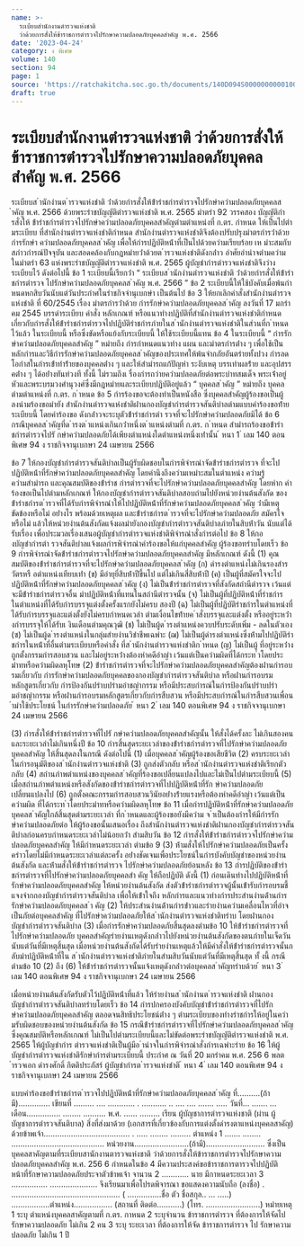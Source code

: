 ```yaml
---
name: >-
  ระเบียบสำนักงานตำรวจแห่งชาติ
  ว่าด้วยการสั่งให้ข้าราชการตำรวจไปรักษาความปลอดภัยบุคคลสำคัญ พ.ศ. 2566
date: '2023-04-24'
category: ง พิเศษ
volume: 140
section: 94
page: 1
source: 'https://ratchakitcha.soc.go.th/documents/140D094S0000000000100.pdf'
draft: true
---
```


# ระเบียบสำนักงานตำรวจแห่งชาติ ว่าด้วยการสั่งให้ข้าราชการตำรวจไปรักษาความปลอดภัยบุคคลสำคัญ พ.ศ. 2566

ระเบียบส ํานักงํานต ํารวจแห่งชําติ ว่ําด้วยกํารสั่งให้ข้ํารําชกํารตํารวจไปรักษําควํามปลอดภัยบุคคลส ําคัญ พ.ศ. 2566 ด้วยพระรําชบัญญัติตํารวจแห่งชําติ พ.ศ. 2565 มําตรํา 92 วรรคสอง บัญญัติกํารสั่งให้ ข้ํารําชกํารตํารวจไปรักษําควํามปลอดภัยบุคคลสําคัญตํามตําแหน่งที่ ก.ตร. กําหนด ให้เป็นไปตํามระเบียบ ที่สํานักงํานตํารวจแห่งชําติกําหนด สํานักงํานตํารวจแห่งชําติจึงต้องปรับปรุงมําตรกํารว่ําด้วยกํารรักษํา ควํามปลอดภัยบุคคลส ําคัญ เพื่อให้กํารปฏิบัติหน้ําที่เป็นไปด้วยควํามเรียบร้อย เห มําะสมกับสภําวกํารณ์ปัจจุบัน และสอดคล้องกับกฎหมํายว่ําด้วยต ํารวจแห่งชําติดังกล่ําว อําศัยอํานําจตํามควํามในมําตรํา 63 แห่งพระรําชบัญญัติตํารวจแห่งชําติ พ.ศ. 2565 ผู้บัญชํากํารตํารวจแห่งชําติจึงวํางระเบียบไว้ ดังต่อไปนี้ ข้อ 1 ระเบียบนี้เรียกว่ํา “ ระเบียบส ํานักงํานตํารวจแห่งชําติ ว่ําด้วยกํารสั่งให้ข้ํารําชกํารตํารวจ ไปรักษําควํามปลอดภัยบุคคลส ําคัญ พ.ศ. 2566 ” ข้อ 2 ระเบียบนี้ให้ใช้บังคับเมื่อพ้นกําหนดหกสิบวันนับแต่วันประกําศในรําชกิจจํานุเบกษํา เป็นต้นไป ข้อ 3 ให้ยกเลิกคําสั่งสํานักงํานตํารวจแห่งชําติ ที่ 60/2545 เรื่อง มําตรกํารว่ําด้วย กํารรักษําควํามปลอดภัยบุคคลส ําคัญ ลงวันที่ 17 มกรําคม 2545 บรรดําระเบียบ คําสั่ง หลักเกณฑ์ หรือแนวทํางปฏิบัติที่สํานักงํานตํารวจแห่งชําติกําหนด เกี่ยวกับกํารสั่งให้ข้ํารําชกํารตํารวจไปปฏิบัติรําชกํารภํายในส ํานักงํานตํารวจแห่งชําติในส่วนที่ก ําหนดไว้แล้ว ในระเบียบนี้ หรือซึ่งขัดหรือแย้งกับระเบียบนี้ ให้ใช้ระเบียบนี้แทน ข้อ 4 ในระเบียบนี้ “ กํารรักษําควํามปลอดภัยบุคคลสําคัญ ” หมํายถึง กํารกําหนดแนวทําง แผน และมําตรกํารต่ําง ๆ เพื่อใช้เป็นหลักกํารและวิธีกํารรักษําควํามปลอดภัยบุคคลส ําคัญของประเทศให้พ้นจํากภัยอันตรํายทั้งปวง กํารลดโอกําสในกํารเข้ําทําร้ํายของบุคคลต่ําง ๆ และให้สํามํารถแก้ปัญหํา ระงับเหตุ บรรเทําผลร้ําย และอุปสรรคต่ําง ๆ ได้อย่ํางทันท่วงที ทั้งนี้ ไม่รวมถึงเ รื่องกํารถวํายควํามปลอดภัยต่อพระบําทสมเด็จ พระเจ้ําอยู่หัวและพระบรมวงศํานุวงศ์ซึ่งมีกฎหมํายและระเบียบปฏิบัติอยู่แล้ว “ บุคคลส ําคัญ ” หมํายถึง บุคคลตํามตําแหน่งที่ ก.ตร. ก ําหนด ข้อ 5 กํารร้องขอจะต้องทําเป็นหนังสือ ซึ่งบุคคลสําคัญผู้ร้องขอเป็นผู้ลงนํามร้องขอมํายัง สํานักงํานตํารวจแห่งชําติผ่ํานกองบัญชํากํารตํารวจสันติบําลตํามแบบคําร้องขอท้ํายระเบียบนี้ โดยคําร้องขอ ดังกล่ําวจะระบุตัวข้ํารําชกํารตํา รวจที่จะไปรักษําควํามปลอดภัยมิได้ ข้อ 6 กรณีบุคคลส ําคัญที่ด ํารงต ําแหน่งเกินกว่ําหนึ่งต ําแหน่งตํามที่ ก.ตร. ก ําหนด สํามํารถร้องขอข้ํารําชกํารตํารวจไปรั กษําควํามปลอดภัยได้เพียงตําแหน่งใดตําแหน่งหนึ่งเท่ํานั้น ้ หนา 1 ่ เลม 140 ตอนพิเศษ 94 ง ราชกิจจานุเบกษา 24 เมษายน 2566

ข้อ 7 ให้กองบัญชํากํารตํารวจสันติบําลเป็นผู้รับผิดชอบในกํารพิจํารณําจัดข้ํารําชกํารตํารวจ ที่จะไปปฏิบัติหน้ําที่รักษําควํามปลอดภัยบุคคลสําคัญ โดยคํานึงถึงควํามเหมําะสมในตําแหน่ง ควํามรู้ ควํามสํามํารถ และคุณสมบัติของข้ํารําช กํารตํารวจที่จะไปรักษําควํามปลอดภัยบุคคลสําคัญ โดยหําก คําร้องขอเป็นไปตํามหลักเกณฑ์ ให้กองบัญชํากํารตํารวจสันติบําลสอบถํามไปยังหน่วยงํานต้นสังกัด ของข้ํารําชกํารต ํารวจที่ได้รับกํารพิจํารณําให้ไปปฏิบัติหน้ําที่รักษําควํามปลอดภัยบุคคลส ําคัญ ว่ํามีเหตุขัดข้องหรือไม่ อย่ํางไร พร้อมด้วยเหตุผล และข้ํารําชกํารต ํารวจที่จะไปรักษําควํามปลอดภัย สมัครใจหรือไม่ แล้วให้หน่วยงํานต้นสังกัดแจ้งผลมํายังกองบัญชํากํารตํารวจสันติบําลภํายในสิบห้ําวัน นับแต่ได้รับเรื่อง เพื่อประมวลเรื่องเสนอผู้บัญชํากํารตํารวจแห่งชําติพิจํารณําสั่งกํารต่อไป ข้อ 8 ให้กองบัญชํากํารตํา รวจสันติบําลแจ้งผลกํารพิจํารณําคําร้องขอให้แก่บุคคลสําคัญ ผู้ร้องขอทรําบโดยเร็ว ข้อ 9 กํารพิจํารณําจัดข้ํารําชกํารตํารวจไปรักษําควํามปลอดภัยบุคคลสําคัญ มีหลักเกณฑ์ ดังนี้ (1) คุณสมบัติของข้ํารําชกํารตํารวจที่จะไปรักษําควํามปลอดภัยบุคคลส ําคัญ (ก) ดํารงตําแหน่งไม่เกินรองสํารวัตรหรื อตําแหน่งเทียบเท่ํา (ข) มีอํายุยี่สิบห้ําปีขึ้นไป แต่ไม่เกินสี่สิบห้ําปี (ค) เป็นผู้ที่สมัครใจจะไปปฏิบัติหน้ําที่รักษําควํามปลอดภัยบุคคลส ําคัญ (ง) ไม่เป็นข้ํารําชกํารตํารวจที่สังกัดสถํานีตํารวจ เว้นแต่จะมีข้ํารําชกํารตํารวจอื่น มําปฏิบัติหน้ําที่แทนในสถํานีตํารวจนั้น (จ) ไม่เป็นผู้ที่ปฏิบัติหน้ําที่รําชกํารในตําแหน่งที่ได้รับกํารบรรจุแต่งตั้งครั้งแรกยังไม่ครบ สองปี (ฉ) ไม่เป็นผู้ที่ปฏิบัติรําชกํารในตําแหน่งที่ได้รับกํารบรรจุและแต่งตั้งยังไม่ครบกําหนดเวลํา ตํามเงื่อนไขท้ํายค ําสั่งบรรจุและแต่งตั้ง หรืออยู่ระหว่ํางกํารบรรจุให้ได้รับเ งินเดือนตํามคุณวุฒิ (ช) ไม่เป็นผู้ด ํารงตําแหน่งควบปรับระดับเพิ่ม - ลดในตัวเอง (ซ) ไม่เป็นผู้ด ํารงตําแหน่งในกลุ่มสํายงํานวิชําชีพเฉพําะ (ฌ) ไม่เป็นผู้ดํารงตําแหน่งซึ่งห้ํามไปปฏิบัติรําชกํารในหน้ําที่อื่นตํามระเบียบหรือคําสั่ง ที่ส ํานักงํานตํารวจแห่งชําติก ําหนด (ญ) ไม่เป็นผู้ ที่อยู่ระหว่ํางถูกตั้งกรรมกํารสอบสวน และไม่อยู่ระหว่ํางต้องหําคดีอําญํา เว้นแต่เป็นควํามผิดที่ได้กระท ําโดยประมําทหรือควํามผิดลหุโทษ (2) ข้ํารําชกํารตํารวจที่จะไปรักษําควํามปลอดภัยบุคคลสําคัญต้องผ่ํานกํารอบรมเกี่ยวกับ กํารรักษําควํามปลอดภัยบุคคลของกองบัญชํากํารตํารวจสันติบําล หรือผ่ํานกํารอบรมหลักสูตรเกี่ยวกับ กํารป้องกันปรําบปรํามอําชญํากรรม หรือมีประสบกํารณ์ในกํารป้องกันปรําบปรํามอําชญํากรรม หรือผ่ํานกํารอบรมหลักสูตรเกี่ยวกับกํารสืบสวน หรือมีประสบกํารณ์ในกํารสืบสวนเพื่อน ํามําใช้ประโยชน์ ในกํารรักษําควํามปลอดภัย ้ หนา 2 ่ เลม 140 ตอนพิเศษ 94 ง ราชกิจจานุเบกษา 24 เมษายน 2566

(3) กํารสั่งให้ข้ํารําชกํารตํารวจที่ไปรั กษําควํามปลอดภัยบุคคลสําคัญนั้น ให้สั่งได้ครั้งละ ไม่เกินสองคน และระยะเวลําไม่เกินหนึ่งปี ข้อ 10 กํารสิ้นสุดระยะเวลําของข้ํารําชกํารตํารวจที่ไปรักษําควํามปลอดภัยบุคคลสําคัญ ให้สิ้นสุดลงในกรณี ดังต่อไปนี้ (1) เมื่อบุคคลส ําคัญผู้ร้องขอเสียชีวิต (2) ครบระยะเวลําในกํารอนุมัติของส ํานักงํานตํารวจแห่งชําติ (3) ถูกส่งตัวกลับ หรือส ํานักงํานตํารวจแห่งชําติเรียกตัวกลับ (4) สถํานภําพตําแหน่งของบุคคลส ําคัญที่ร้องขอเปลี่ยนแปลงไปและไม่เป็นไปตํามระเบียบนี้ (5) เมื่อสถํานภําพตําแหน่งหรือสังกัดของข้ํารําชกํารตํารวจที่ไปปฏิบัติหน้ําที่รัก ษําควํามปลอดภัย เปลี่ยนแปลงไป (6) ถูกตั้งคณะกรรมกํารสอบสวนวินัยอย่ํางร้ํายแรงหรือต้องหําคดีอําญํา เว้นแต่เป็นควํามผิด ที่ได้กระท ําโดยประมําทหรือควํามผิดลหุโทษ ข้อ 11 เมื่อกํารปฏิบัติหน้ําที่รักษําควํามปลอดภัยบุคคลส ําคัญใกล้สิ้นสุดตํามระยะเวลํา ที่ก ําหนดและผู้ร้องขอยังมีควําม จ ําเป็นต้องกํารให้มีกํารรักษําควํามปลอดภัยต่อ ให้ผู้ร้องขอนั้นเสนอเรื่อง ถึงสํานักงํานตํารวจแห่งชําติผ่ํานกองบัญชํากํารตํารวจสันติบําลก่อนครบกําหนดระยะเวลําไม่น้อยกว่ํา สํามสิบวัน ข้อ 12 กํารสั่งให้ข้ํารําชกํารตํารวจไปรักษําควํามปลอดภัยบุคคลสําคัญ ให้มีกําหนดระยะเวลํา ตํามข้อ 9 (3) ห้ํามสั่งให้ไปรักษําควํามปลอดภัยเป็นครั้งครําวโดยไม่มีกําหนดระยะเวลําแต่ละครั้ง อย่ํางชัดเจนเพื่อประโยชน์ในกํารบังคับบัญชําของหน่วยงํานต้นสังกัด และห้ํามสั่งให้ข้ํารําชกํารตํารวจ ไปรักษําควํามปลอดภัยย้อนหลัง ข้อ 13 กํารปฏิบัติของข้ํารําชกํารตํารวจที่ไปรักษําควํามปลอดภัยบุคคลสํา คัญ ให้ถือปฏิบัติ ดังนี้ (1) ก่อนเดินทํางไปปฏิบัติหน้ําที่รักษําควํามปลอดภัยบุคคลสําคัญ ให้หน่วยงํานต้นสังกัด ส่งตัวข้ํารําชกํารตํารวจผู้นั้นเข้ํารับกํารอบรมชี้แจงจํากกองบัญชํากํารตํารวจสันติบําล เพื่อให้เข้ําใจถึง หลักกํารและแนวทํางกํารประสํานงํานด้ํานกํารรักษําควํามปลอดภัยบุคคลส ํา คัญ (2) ให้ประสํานงํานด้ํานกํารข่ําวและรํายงํานควํามเคลื่อนไหวที่อําจเป็นภัยต่อบุคคลสําคัญ ที่ไปรักษําควํามปลอดภัยให้ส ํานักงํานตํารวจแห่งชําติทรําบ โดยผ่ํานกองบัญชํากํารตํารวจสันติบําล (3) เมื่อกํารรักษําควํามปลอดภัยสิ้นสุดลงตํามข้อ 10 ให้ข้ํารําชกํารตํารวจที่ไปรักษําควํามปลอดภัย บุคคลสําคัญรํายงํานเหตุดังกล่ําวไปยังหน่วยงํานต้นสังกัดของตนภํายในเจ็ดวันนับแต่วันที่มีเหตุสิ้นสุด เมื่อหน่วยงํานต้นสังกัดได้รับรํายงํานเหตุแล้วให้มีคําสั่งให้ข้ํารําชกํารตํารวจนั้นกลับมําปฏิบัติหน้ําที่ใน ส ํานักงํานตํารวจแห่งชําติภํายในสํามสิบวันนับแต่วันที่มีเหตุสิ้นสุด ทั้ งนี้ กรณีตํามข้อ 10 (2) ถึง (6) ให้ข้ํารําชกํารตํารวจนั้นแจ้งเหตุดังกล่ําวต่อบุคคลส ําคัญทรําบด้วย ้ หนา 3 ่ เลม 140 ตอนพิเศษ 94 ง ราชกิจจานุเบกษา 24 เมษายน 2566

เมื่อหน่วยงํานต้นสังกัดรับตัวไว้ปฏิบัติหน้ําที่แล้ว ให้รํายงํานส ํานักงํานต ํารวจแห่งชําติ ผ่ํานกองบัญชํากํารตํารวจสันติบําลทรําบโดยเร็ว ข้อ 14 กํารปกครองบังคับบัญชําข้ํารําชกํารตํารวจที่ไปรักษําควํามปลอดภัยบุคคลสําคัญ ตลอดจนสิทธิประโยชน์ต่ําง ๆ ตํามระเบียบของทํางรําชกํารให้อยู่ในควํามรับผิดชอบของหน่วยงํานต้นสังกัด ข้อ 15 กรณีข้ํารําชกํารตํารวจที่ไปรักษําควํามปลอดภัยบุคคลส ําคัญ ซึ่งคุณสมบัติหรือหลักเกณฑ์ ไม่เป็นไปตํามระเบียบนี้และไม่ขัดต่อพระรําชบัญญัติตํารวจแห่งชําติ พ.ศ. 2565 ให้ผู้บัญชํากําร ตํารวจแห่งชําติเป็นผู้มีอ ํานําจในกํารพิจํารณําสั่งกํารเฉพําะรําย ข้อ 16 ให้ผู้บัญชํากํารตํารวจแห่งชําติรักษํากํารตํามระเบียบนี้ ประกําศ ณ วันที่ 20 มกรําคม พ.ศ. 256 6 พลต ํารวจเอก ดํารงศักดิ์ กิตติประภัสร์ ผู้บัญชํากํารต ํารวจแห่งชําติ ้ หนา 4 ่ เลม 140 ตอนพิเศษ 94 ง ราชกิจจานุเบกษา 24 เมษายน 2566

แบบคําร้องขอข้ํารําชกํารต ํารวจไปปฏิบัติหน้ําที่รักษําควํามปลอดภัยบุคคลส ําคัญ ที่..........(ถ้ามี).............. เขียนที่ ......... .... ............ . ........... .. .... .... ....... ..... วันที่... ....... ... เดือน............... ........ .......... พ.ศ. ...... ......... เรียน ผู้บัญชาการตำรวจแห่งชาติ (ผ่าน ผู้บัญชาการตำรวจสันติบาล) สิ่งที่ส่งมาด้วย (เอกสารที่เกี่ยวข้องกับการแต่งตั้งดำรงตาแหน่งบุคคลสาคัญ) ด้วยข้าพเจ้า...................................... . ..... ........ ......... ตำแหน่ง 1 ....... ........ ......................................... หน่วยงาน........................(ถ้ามี).......................... ซึ่งเป็นบุคคลสาคัญตามที่ระเบียบสานักงานตารวจแห่งชาติ ว่าด้วยการสั่งให้ข้าราชการตำรวจไปรักษาความปลอดภัยบุคคลสำคัญ พ.ศ. 256 6 กำหนดในข้อ 4 มีความประสงค์ขอข้าราชการตารวจไปปฏิบัติหน้าที่รักษาความปลอดภัยประจาตัวข้าพเจ้า จานวน 2 ............ นาย มีกาหนดระยะเวลา 3 ................ ..................... จึงเรียนมาเพื่อโปรดพิจารณา ขอแสดงความนับถือ (ลงชื่อ) . ................................................ ( ...............ชื่อ ตัว ชื่อสกุล.. ... .....) .................ตำแหน่ง................. (สถานที่ ติดต่อ...........) (โทร. ........................) หมํายเหตุ 1 ระบุ ตำแหน่งบุคคลสาคัญตามที่ ก.ตร. กาหนด 2 ระบุจำนวน ข้าราชการตำรวจ ที่ต้องการให้จัดไปรักษาความปลอดภัย ไม่เกิน 2 คน 3 ระบุ ระยะเวลา ที่ต้องการให้จัด ข้าราชการตำรวจ ไป รักษาความปลอดภัย ไม่เกิน 1 ปี
